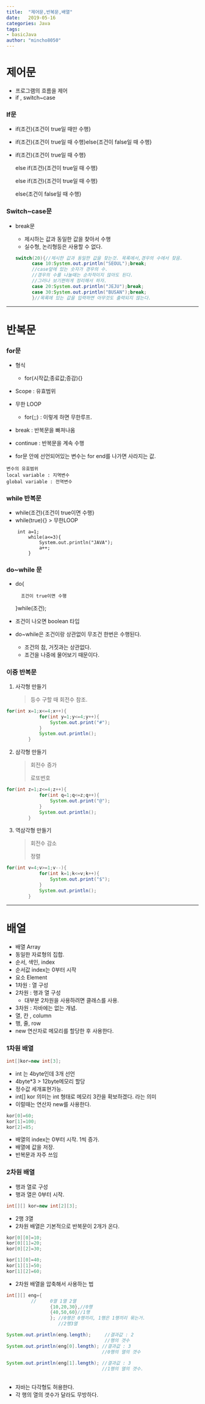 ```yaml
---
title:  "제어문,반복문,배열"
date:   2019-05-16
categories: Java
tags:
- basicJava
author: "mincho8050"
---
```




# 제어문

- 프로그램의 흐름을 제어
- if , switch~case



### If문

- if(조건){조건이 true일 때만 수행}

- if(조건){조건이 true일 때 수행}else{조건이 false일 때 수행}

- if(조건){조건이 true일 때 수행}

  else if(조건){조건이 true일 때 수행}

  else if(조건){조건이 true일 때 수행}

  else{조건이 false일 때 수행}





### Switch~case문

- break문

  - 제시하는 값과 동일한 값을 찾아서 수행
  - 실수형, 논리형등은 사용할 수 없다.

  ```java
  switch(20){//제시한 값과 동일한 값을 찾는것. 목록에서,경우의 수에서 찾음.
  		case 10:System.out.println("SEOUL");break;
  		//case앞에 있는 숫자가 경우의 수.
  		//경우의 수를 나눌때는 순차적이지 않아도 된다.
  		//그러나 보기편하게 정리해서 하자.
  		case 20:System.out.println("JEJU");break;
  		case 30:System.out.println("BUSAN");break;
  		}//목록에 있는 값을 입력하면 아무것도 출력되지 않는다.
  ```





------



# 반복문



### for문

- 형식
  - for(시작값;종료값;증감){}

- Scope : 유효범위
- 무한 LOOP 
  - for(;;) : 이렇게 하면 무한루프.
- break : 반복문을 빠져나옴
- continue : 반복문을 계속 수행
- for문 안에 선언되어있는 변수는 for end를 나가면 사라지는 값.



```
변수의 유효범위
local variable : 지역변수
global variable : 전역변수
```



### while 반복문

- while(조건){조건이 true이면 수행}
- while(true){}  >  무한LOOP

```jav
	int a=1;
		while(a<=3){
			System.out.println("JAVA");
			a++; 
		}

```



### do~while 문

- do{

    	조건이 true이면 수행

  }while(조건);

- 조건이 나오면 boolean 타입
- do~while은 조건이랑 상관없이 무조건 한번은 수행된다.
  - 조건의 참, 거짓과는 상관없다. 
  - 조건을 나중에 물어보기 때문이다.





### 이중 반복문

1. 사각형 만들기

   	>  등수 구할 때 회전수 참조.

```java
for(int x=1;x<=4;x++){
			for(int y=1;y<=4;y++){
				System.out.print("#");
			}
			System.out.println();
		}
```



2. 삼각형 만들기

   	> 회전수 증가
   	>
   	> 로또번호

```java
for(int z=1;z<=4;z++){
			for(int q=1;q<=z;q++){
				System.out.print("@");
			}
			System.out.println();
		}
```



3. 역삼각형 만들기

   >회전수 감소
   >
   >정렬

```java
for(int v=4;v>=1;v--){
			for(int k=1;k<=v;k++){
				System.out.print("$");
			}
			System.out.println();
		}
```





------





# 배열

- 배열 Array
- 동일한 자료형의 집합.
- 순서, 색인, index
- 순서값 index는 0부터 시작
- 요소 Element
- 1차원 : 열 구성
- 2차원 : 행과 열 구성
  - 대부분 2차원을 사용하려면 클래스를 사용.
- 3차원 : 자바에는 없는 개념.
- 열, 칸 , column
- 행, 줄, row
- new 연산자로 메모리를 할당한 후 사용한다.



### 1차원 배열



```java
int[]kor=new int[3];
```

- int 는 4byte인데 3개 선언
- 4byte*3 > 12byte메모리 할당
- 정수값 세개표현가능.
- int[] kor 의미는 int 형태로 메모리 3칸을 확보하겠다. 라는 의미
- 이럴때는 연산자 new를 사용한다.

```java
kor[0]=60;
kor[1]=100;
kor[2]=85;
```

- 배열의 index는 0부터 시작. 1씩 증가.
- 배열에 값을 저장.
- 반복문과 자주 쓰임





### 2차원 배열

- 행과 열로 구성
- 행과 열은 0부터 시작.

```java
int[][] kor=new int[2][3];
```

- 2행 3열
- 2차원 배열은 기본적으로 반복문이 2개가 온다.

```java
kor[0][0]=10;
kor[0][1]=20;
kor[0][2]=30;

kor[1][0]=40;
kor[1][1]=50;
kor[1][2]=60;	
```



- 2차원 배열을 압축해서 사용하는 법

```java
int[][] eng={
		 //     0열 1열 2열 		
				{10,20,30},//0행
				{40,50,60}//1행
				}; //0행은 0행끼리, 1행은 1행끼리 묶는거.
		           //2행3열

System.out.println(eng.length); 	//결과값 : 2
                                    //행의 갯수
System.out.println(eng[0].length); //결과값 : 3
                                   //0행의 열의 갯수
		
System.out.println(eng[1].length); //결과값 : 3
                                   //1행의 열의 갯수.
		
```

- 자바는 다각형도 허용한다.
- 각 행의 열의 갯수가 달라도 무방하다.
